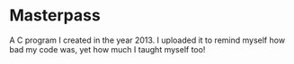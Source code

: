 # Masterpass
 A C program I created in the year 2013. I uploaded it to remind myself how bad my code was, yet how much I taught myself too!
